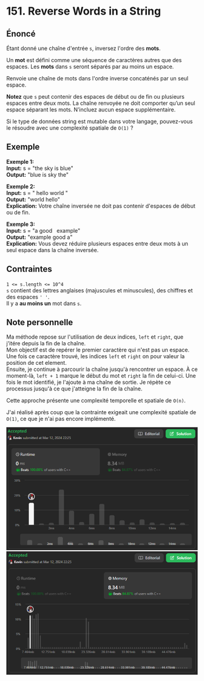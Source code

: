 # 151. Reverse Words in a String

## Énoncé

Étant donné une chaîne d'entrée `s`, inversez l'ordre des **mots**.

Un **mot** est défini comme une séquence de caractères autres que des espaces. Les **mots** dans `s` seront séparés par au moins un espace.

Renvoie une chaîne de mots dans l'ordre inverse concaténés par un seul espace.

**Notez** que `s` peut contenir des espaces de début ou de fin ou plusieurs espaces entre deux mots. La chaîne renvoyée ne doit comporter qu’un seul espace séparant les mots. N’incluez aucun espace supplémentaire.

Si le type de données string est mutable dans votre langage, pouvez-vous le résoudre avec une complexité spatiale de `O(1)` ?

## Exemple

**Exemple 1:**  
**Input:** s = "the sky is blue"  
**Output:** "blue is sky the"

**Exemple 2:**  
**Input:** s = " hello world "  
**Output:** "world hello"  
**Explication:** Votre chaîne inversée ne doit pas contenir d'espaces de début ou de fin.

**Exemple 3:**  
**Input:** s = "a good &nbsp; example"  
**Output:** "example good a"  
**Explication:** Vous devez réduire plusieurs espaces entre deux mots à un seul espace dans la chaîne inversée.

## Contraintes

`1 <= s.length <= 10^4`  
`s` contient des lettres anglaises (majuscules et minuscules), des chiffres et des espaces `' '`.  
Il y a **au moins un** mot dans `s`.

## Note personnelle

Ma méthode repose sur l'utilisation de deux indices, `left` et `right`, que j'itére depuis la fin de la chaîne.  
Mon objectif est de repérer le premier caractère qui n'est pas un espace. Une fois ce caractère trouvé, les indices `left` et `right` on pour valeur la position de cet element.  
Ensuite, je continue à parcourir la chaîne jusqu'à rencontrer un espace. À ce moment-là, `left + 1` marque le début du mot et `right` la fin de celui-ci. Une fois le mot identifié, je l'ajoute à ma chaîne de sortie. Je répète ce processus jusqu'à ce que j'atteigne la fin de la chaîne.

Cette approche présente une complexité temporelle et spatiale de `O(n)`.

J'ai réalisé après coup que la contrainte exigeait une complexité spatiale de `O(1)`, ce que je n'ai pas encore implémenté.

<img src="./imgs/runtime.png"/>
<img src="./imgs/memory.png"/>
